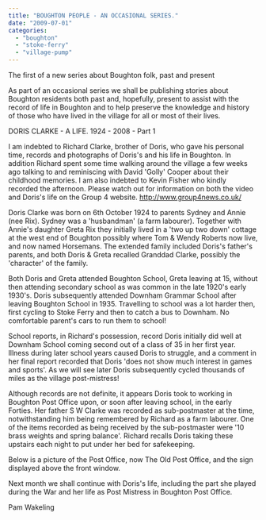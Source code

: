 ```yaml
---
title: "BOUGHTON PEOPLE - AN OCCASIONAL SERIES."
date: "2009-07-01"
categories: 
  - "boughton"
  - "stoke-ferry"
  - "village-pump"
---
```


The first of a new series about Boughton folk, past and present

As part of an occasional series we shall be publishing stories about Boughton residents both past and, hopefully, present to assist with the record of life in Boughton and to help preserve the knowledge and history of those who have lived in the village for all or most of their lives.

DORIS CLARKE - A LIFE. 1924 - 2008 - Part 1

I am indebted to Richard Clarke, brother of Doris, who gave his personal time, records and photographs of Doris's and his life in Boughton. In addition Richard spent some time walking around the village a few weeks ago talking to and reminiscing with David 'Golly' Cooper about their childhood memories. I am also indebted to Kevin Fisher who kindly recorded the afternoon. Please watch out for information on both the video and Doris's life on the Group 4 website. http://www.group4news.co.uk/

Doris Clarke was born on 6th October 1924 to parents Sydney and Annie (nee Rix). Sydney was a 'husbandman' (a farm labourer). Together with Annie's daughter Greta Rix they initially lived in a 'two up two down' cottage at the west end of Boughton possibly where Tom & Wendy Roberts now live, and now named Horsemans. The extended family included Doris's father's parents, and both Doris & Greta recalled Granddad Clarke, possibly the 'character' of the family.

Both Doris and Greta attended Boughton School, Greta leaving at 15, without then attending secondary school as was common in the late 1920's early 1930's. Doris subsequently attended Downham Grammar School after leaving Boughton School in 1935. Travelling to school was a lot harder then, first cycling to Stoke Ferry and then to catch a bus to Downham. No comfortable parent's cars to run them to school!

School reports, in Richard's possession, record Doris initially did well at Downham School coming second out of a class of 35 in her first year. Illness during later school years caused Doris to struggle, and a comment in her final report recorded that Doris 'does not show much interest in games and sports'. As we will see later Doris subsequently cycled thousands of miles as the village post-mistress!

Although records are not definite, it appears Doris took to working in Boughton Post Office upon, or soon after leaving school, in the early Forties. Her father S W Clarke was recorded as sub-postmaster at the time, notwithstanding him being remembered by Richard as a farm labourer. One of the items recorded as being received by the sub-postmaster were '10 brass weights and spring balance'. Richard recalls Doris taking these upstairs each night to put under her bed for safekeeping.

Below is a picture of the Post Office, now The Old Post Office, and the sign displayed above the front window.

Next month we shall continue with Doris's life, including the part she played during the War and her life as Post Mistress in Boughton Post Office.

Pam Wakeling
